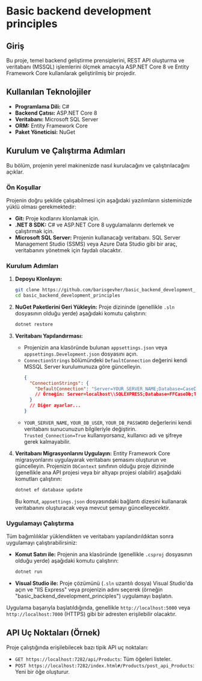 # Basic backend development principles

## Giriş

Bu proje, temel backend geliştirme prensiplerini, REST API oluşturma ve veritabanı (MSSQL) işlemlerini ölçmek amacıyla ASP.NET Core 8 ve Entity Framework Core kullanılarak geliştirilmiş bir projedir.

## Kullanılan Teknolojiler

- **Programlama Dili:** C#
- **Backend Çatısı:** ASP.NET Core 8
- **Veritabanı:** Microsoft SQL Server
- **ORM:** Entity Framework Core
- **Paket Yöneticisi:** NuGet

## Kurulum ve Çalıştırma Adımları

Bu bölüm, projenin yerel makinenizde nasıl kurulacağını ve çalıştırılacağını açıklar.

### Ön Koşullar

Projenin doğru şekilde çalışabilmesi için aşağıdaki yazılımların sisteminizde yüklü olması gerekmektedir:

- **Git:** Proje kodlarını klonlamak için.
- **.NET 8 SDK:** C# ve ASP.NET Core 8 uygulamalarını derlemek ve çalıştırmak için.
- **Microsoft SQL Server:** Projenin kullanacağı veritabanı. SQL Server Management Studio (SSMS) veya Azure Data Studio gibi bir araç, veritabanını yönetmek için faydalı olacaktır.

### Kurulum Adımları

1.  **Depoyu Klonlayın:**

    ```bash
    git clone https://github.com/barisgevher/basic_backend_development_principles.git
    cd basic_backend_development_principles
    ```

2.  **NuGet Paketlerini Geri Yükleyin:**
    Proje dizininde (genellikle `.sln` dosyasının olduğu yerde) aşağıdaki komutu çalıştırın:

    ```bash
    dotnet restore
    ```

3.  **Veritabanı Yapılandırması:**

    - Projenizin ana klasöründe bulunan `appsettings.json` veya `appsettings.Development.json` dosyasını açın.
    - `ConnectionStrings` bölümündeki `DefaultConnection` değerini kendi MSSQL Server kurulumunuza göre güncelleyin.
      ```json
      {
        "ConnectionStrings": {
          "DefaultConnection": "Server=YOUR_SERVER_NAME;Database=CaseDb;User Id=YOUR_DB_USER;Password=YOUR_DB_PASSWORD;TrustServerCertificate=True"
          // Örneğin: Server=localhost\\SQLEXPRESS;Database=FFCaseDb;Trusted_Connection=True;TrustServerCertificate=True
        }
        // Diğer ayarlar...
      }
      ```
    - `YOUR_SERVER_NAME`, `YOUR_DB_USER`, `YOUR_DB_PASSWORD` değerlerini kendi veritabanı sunucunuzun bilgileriyle değiştirin. `Trusted_Connection=True` kullanıyorsanız, kullanıcı adı ve şifreye gerek kalmayabilir.

4.  **Veritabanı Migrasyonlarını Uygulayın:**
    Entity Framework Core migrasyonlarını uygulayarak veritabanı şemasını oluşturun ve güncelleyin. Projenizin `DbContext` sınıfının olduğu proje dizininde (genellikle ana API projesi veya bir altyapı projesi olabilir) aşağıdaki komutları çalıştırın:
    ```bash
    dotnet ef database update
    ```
    Bu komut, `appsettings.json` dosyasındaki bağlantı dizesini kullanarak veritabanını oluşturacak veya mevcut şemayı güncelleyecektir.

### Uygulamayı Çalıştırma

Tüm bağımlılıklar yüklendikten ve veritabanı yapılandırıldıktan sonra uygulamayı çalıştırabilirsiniz:

- **Komut Satırı ile:**
  Projenin ana klasöründe (genellikle `.csproj` dosyasının olduğu yerde) aşağıdaki komutu çalıştırın:
  ```bash
  dotnet run
  ```
- **Visual Studio ile:**
  Proje çözümünü (`.sln` uzantılı dosya) Visual Studio'da açın ve "IIS Express" veya projenizin adını seçerek (örneğin "basic_backend_development_principles") uygulamayı başlatın.

Uygulama başarıyla başlatıldığında, genellikle `http://localhost:5000` veya `http://localhost:7000` (HTTPS) gibi bir adresten erişilebilir olacaktır.

## API Uç Noktaları (Örnek)

Proje çalıştığında erişilebilecek bazı tipik API uç noktaları:

- `GET https://localhost:7282/api/Products`: Tüm öğeleri listeler.
- `POST https://localhost:7282/index.html#/Products/post_api_Products`: Yeni bir öğe oluşturur.
